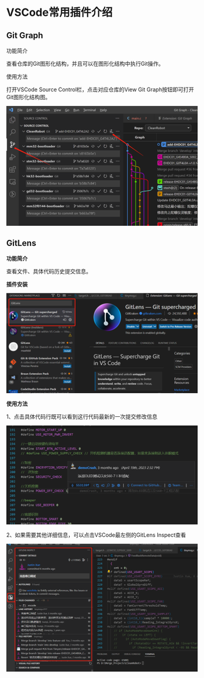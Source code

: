 # VSCode常用插件介绍

## Git Graph

功能简介

查看仓库的Git图形化结构，并且可以在图形化结构中执行Git操作。

使用方法

打开VSCode Source Control栏，点击对应仓库的View Git Graph按钮即可打开Git图形化结构图。

![image](images/git-graph.png)


## GitLens

**功能简介**

查看文件、具体代码历史提交信息。

**插件安装**

![image](images/vscode_gitlens_01.png)

**使用方法**

1、点击具体代码行既可以看到这行代码最新的一次提交修改信息

![image](images/vscode_gitlens_02.png)

2、如果需要其他详细信息，可以点击VSCode最左侧的GitLens Inspect查看

![image](images/vscode_gitlens_03.png)


